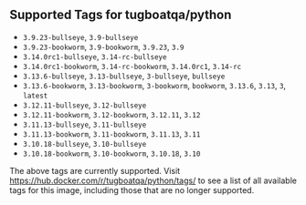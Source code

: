 ## Supported Tags for tugboatqa/python

* `3.9.23-bullseye`, `3.9-bullseye`
* `3.9.23-bookworm`, `3.9-bookworm`, `3.9.23`, `3.9`
* `3.14.0rc1-bullseye`, `3.14-rc-bullseye`
* `3.14.0rc1-bookworm`, `3.14-rc-bookworm`, `3.14.0rc1`, `3.14-rc`
* `3.13.6-bullseye`, `3.13-bullseye`, `3-bullseye`, `bullseye`
* `3.13.6-bookworm`, `3.13-bookworm`, `3-bookworm`, `bookworm`, `3.13.6`, `3.13`, `3`, `latest`
* `3.12.11-bullseye`, `3.12-bullseye`
* `3.12.11-bookworm`, `3.12-bookworm`, `3.12.11`, `3.12`
* `3.11.13-bullseye`, `3.11-bullseye`
* `3.11.13-bookworm`, `3.11-bookworm`, `3.11.13`, `3.11`
* `3.10.18-bullseye`, `3.10-bullseye`
* `3.10.18-bookworm`, `3.10-bookworm`, `3.10.18`, `3.10`

The above tags are currently supported. Visit https://hub.docker.com/r/tugboatqa/python/tags/ to see a list of all available tags for this image, including those that are no longer supported.
